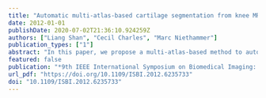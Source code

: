```yaml
---
title: "Automatic multi-atlas-based cartilage segmentation from knee MR images"
date: 2012-01-01
publishDate: 2020-07-02T21:36:10.924259Z
authors: ["Liang Shan", "Cecil Charles", "Marc Niethammer"]
publication_types: ["1"]
abstract: "In this paper, we propose a multi-atlas-based method to automatically segment the femoral and tibial cartilage from T1 weighted magnetic resonance (MR) knee images. The segmentation result is a joint decision of the spatial priors from a multi-atlas registration and the local likelihoods within a Bayesian framework. The cartilage likelihoods are obtained from a probabilistic k nearest neighbor classification. Validation results on 18 knee MR images against the manual expert segmentations from a dataset acquired for osteoarthritis research show good performance for the segmentation of femoral and tibial cartilage (mean Dice similarity coefficient of 75.2% and 81.7% respectively)."
featured: false
publication: "*9th IEEE International Symposium on Biomedical Imaging: From Nano to Macro, ISBI 2012, May 2-5, 2012, Barcelona, Spain, Proceedings*"
url_pdf: "https://doi.org/10.1109/ISBI.2012.6235733"
doi: "10.1109/ISBI.2012.6235733"
---
```


